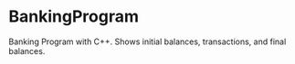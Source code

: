 # BankingProgram
Banking Program with C++. 
Shows initial balances, transactions, and final balances.
